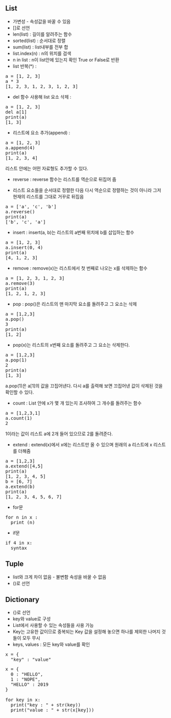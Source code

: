 List
-----
+ 가변성 - 속성값을 바꿀 수 있음
+ []로 선언
+ len(list) : 길이를 알려주는 함수
+ sorted(list) : 순서대로 정렬
+ sum(list) : list내부를 전부 합
+ list.index(n) : n의 위치를 검색
+ n in list : n이 list안에 있는지 확인 True or False로 반환 
+ list 반복(*) : 
<pre>
a = [1, 2, 3]
a * 3
[1, 2, 3, 1, 2, 3, 1, 2, 3]
</pre>

+ del 함수 사용해 list 요소 삭제 : 
<pre>
a = [1, 2, 3]
del a[1]
print(a)
[1, 3]
</pre>

+ 리스트에 요소 추가(append) : 
<pre>
a = [1, 2, 3]
a.append(4)
print(a)
[1, 2, 3, 4]
</pre>
리스트 안에는 어떤 자료형도 추가할 수 있다.


+ reverse : reverse 함수는 리스트를 역순으로 뒤집어 줌
-  리스트 요소들을 순서대로 정렬한 다음 다시 역순으로 정렬하는 것이 아니라 그저 현재의 리스트를 그대로 거꾸로 뒤집음
<pre>
a = ['a', 'c', 'b']
a.reverse()
print(a)
['b', 'c', 'a']
</pre>

+ insert : insert(a, b)는 리스트의 a번째 위치에 b를 삽입하는 함수
<pre>
a = [1, 2, 3]
a.insert(0, 4)
print(a)
[4, 1, 2, 3]
</pre>


+ remove : remove(x)는 리스트에서 첫 번째로 나오는 x를 삭제하는 함수
<pre>
a = [1, 2, 3, 1, 2, 3]
a.remove(3)
print(a)
[1, 2, 1, 2, 3]
</pre>


+ pop : pop()은 리스트의 맨 마지막 요소를 돌려주고 그 요소는 삭제
<pre>
a = [1,2,3]
a.pop()
3
print(a)
[1, 2]
</pre>

 - pop(x)는 리스트의 x번째 요소를 돌려주고 그 요소는 삭제한다.
<pre>
a = [1,2,3]
a.pop(1)
2
print(a)
[1, 3]
</pre>
a.pop(1)은 a[1]의 값을 끄집어낸다. 다시 a를 출력해 보면 끄집어낸 값이 삭제된 것을 확인할 수 있다.

+ count : List 안에 x가 몇 개 있는지 조사하여 그 개수를 돌려주는 함수
<pre>
a = [1,2,3,1]
a.count(1)
2
</pre>
1이라는 값이 리스트 a에 2개 들어 있으므로 2를 돌려준다.

+ extend : extend(x)에서 x에는 리스트만 올 수 있으며 원래의 a 리스트에 x 리스트를 더해줌
<pre>
a = [1,2,3]
a.extend([4,5]
print(a)
[1, 2, 3, 4, 5]
b = [6, 7]
a.extend(b)
print(a)
[1, 2, 3, 4, 5, 6, 7]
</pre>


+ for문
<pre>
for n in x : 
  print (n)
</pre>

+ if문
<pre>
if 4 in x:
  syntax
</pre>


Tuple
------
+ list와 크게 차이 없음 - 불변함 속성을 바꿀 수 없음
+ ()로 선언


Dictionary
------
+ {}로 선언
+ key와 value로 구성
+ List에서 사용할 수 있는 속성들을 사용 가능
+ Key는 고유한 값이므로 중복되는 Key 값을 설정해 놓으면 하나를 제외한 나머지 것들이 모두 무시
+ keys, values : 모든 key와 value를 확인 
<pre>
x = {
  "key" : "value"
</pre>

<pre>
x = {
  0 : "HELLO",
  1 : "NOPE",
  "HELLO" : 2019
}

for key in x:
  print("key : " + str(key))
  print("value : " + str(x[key]))
</pre>
